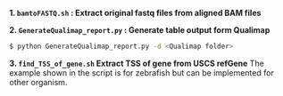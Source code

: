 **1. `bamtoFASTQ.sh` : Extract original fastq files from aligned BAM files**

**2. `GenerateQualimap_report.py` : Generate table output form Qualimap**
```bash
$ python GenerateQualimap_report.py -d <Qualimap folder>
```

**3. `find_TSS_of_gene.sh` Extract TSS of gene from USCS refGene**
The example shown in the script  is for zebrafish but can be implemented for other organism.
